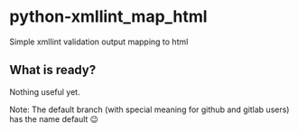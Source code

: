 # python-xmllint_map_html
Simple xmllint validation output mapping to html

## What is ready?
Nothing useful yet.

Note: The default branch (with special meaning for github and gitlab users) has the name default 😉
